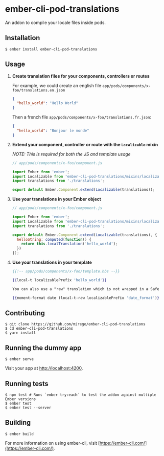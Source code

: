 # ember-cli-pod-translations

An addon to compile your locale files inside pods.

## Installation

```shell
$ ember install ember-cli-pod-translations
```

## Usage

1. __Create translation files for your components, controllers or routes__

	For example, we could create an english file `app/pods/components/x-foo/translations.en.json`

	```json
	{
	  "hello_world": "Hello World"
	}
	```

	Then a french file `app/pods/components/x-foo/translations.fr.json`:

	```json
	{
	  "hello_world": "Bonjour le monde"
	}
	```

2. __Extend your component, controller or route with the `Localizable` mixin__

	*NOTE: This is required for both the JS and template usage*

	```js
	// app/pods/components/x-foo/component.js

	import Ember from 'ember';
	import Localizable from 'ember-cli-pod-translations/mixins/localizable';
	import translations from './translations';

	export default Ember.Component.extend(Localizable(translations));
	```

3. __Use your translations in your Ember object__

	```js
	// app/pods/components/x-foo/component.js

	import Ember from 'ember';
	import Localizable from 'ember-cli-pod-translations/mixins/localizable';
	import translations from './translations';

	export default Ember.Component.extend(Localizable(translations), {
	  helloString: computed(function() {
	    return this.localTranslation('hello_world');
	  })
	});
	```

4. __Use your translations in your template__

	```hbs
	{{!-- app/pods/components/x-foo/template.hbs --}}

	{{local-t localizablePrefix 'hello_world'}}

	You can also use a "raw" translation which is not wrapped in a SafeString for ember-moment for example:

	{{moment-format date (local-t-raw localizablePrefix 'date_format')}}
	```

## Contributing

```shell
$ git clone https://github.com/mirego/ember-cli-pod-translations
$ cd ember-cli-pod-translations
$ yarn install
```

## Running the dummy app

```shell
$ ember serve
```

Visit your app at [http://localhost:4200](http://localhost:4200).

## Running tests

```shell
$ npm test # Runs `ember try:each` to test the addon against multiple Ember versions
$ ember test
$ ember test --server
```

## Building

```shell
$ ember build
```

For more information on using ember-cli, visit [https://ember-cli.com/](https://ember-cli.com/).
